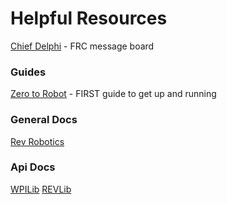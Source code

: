 # Helpful Resources
[Chief Delphi](https://www.chiefdelphi.com/) - FRC message board
### Guides
[Zero to Robot](https://docs.wpilib.org/en/stable/docs/zero-to-robot/introduction.html) - FIRST guide to get up and running  
### General Docs
[Rev Robotics](https://docs.revrobotics.com/docs/)  
### Api Docs
[WPILib](https://github.wpilib.org/allwpilib/docs/release/java/index.html)
[REVLib](https://docs.revrobotics.com/sparkmax/software-resources/spark-max-api-information#java-api)  
